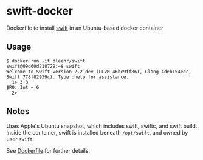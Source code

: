# swift-docker

Dockerfile to install [swift](https://swift.org) in an Ubuntu-based docker container

## Usage

    $ docker run -it dleehr/swift
    swift@09d60d218729:~$ swift
    Welcome to Swift version 2.2-dev (LLVM 46be9ff861, Clang 4deb154edc, Swift 778f82939c). Type :help for assistance.
      1> 3+3
    $R0: Int = 6
      2>

## Notes

Uses Apple's Ubuntu snapshot, which includes swift, swiftc, and swift build. Inside the container, swift is installed beneath `/opt/swift`, and owned by user `swift`.

See [Dockerfile](Dockerfile) for further details.
